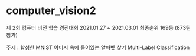 # computer_vision2

<DACON> 제 2회 컴퓨터 비전 학습 경진대회
2021.01.27 ~ 2021.03.01
최종순위 169등 (873팀 참가)

주제 : 합성한 MNIST 이미지 속에 들어있는 알파벳 찾기
       Multi-Label Classification
